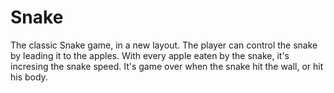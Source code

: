 # Snake
The classic Snake game, in a new layout.
The player can control the snake by leading it to the apples. With every apple eaten by the snake, it's incresing the snake speed. It's game over when the snake hit the wall, or hit his body.
